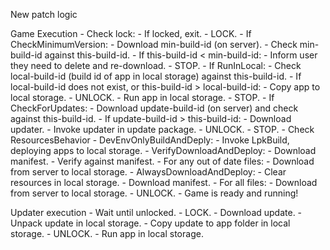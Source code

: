 New patch logic

Game Execution
	- Check lock:
		- If locked, exit.
	- LOCK.
	- If CheckMinimumVersion:
		- Download min-build-id (on server).
		- Check min-build-id against this-build-id.
		- If this-build-id < min-build-id:
			- Inform user they need to delete and re-download.
			- STOP.
	- If RunInLocal:
		- Check local-build-id (build id of app in local storage) against this-build-id.
		- If local-build-id does not exist, or this-build-id > local-build-id:
			- Copy app to local storage.
			- UNLOCK.
			- Run app in local storage.
			- STOP.
	- If CheckForUpdates:
		- Download update-build-id (on server) and check against this-build-id.
		- If update-build-id > this-build-id:
			- Download updater.
			- Invoke updater in update package.
			- UNLOCK.
			- STOP.
	- Check ResourcesBehavior
		- DevEnvOnlyBuildAndDeply:
			- Invoke LpkBuild, deploying apps to local storage.
		- VerifyDownloadAndDeploy:
			- Download manifest.
			- Verify against manifest.
			- For any out of date files:
				- Download from server to local storage.
		- AlwaysDownloadAndDeploy:
			- Clear resources in local storage.
			- Download manifest.
			- For all files:
				- Download from server to local storage.
	- UNLOCK.
	- Game is ready and running!

Updater execution
	- Wait until unlocked.
	- LOCK.
	- Download update.
	- Unpack update in local storage.
	- Copy update to app folder in local storage.
	- UNLOCK.
	- Run app in local storage.
